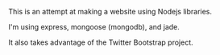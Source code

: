 This is an attempt at making a website using Nodejs libraries.

I'm using express, mongoose (mongodb), and jade.

It also takes advantage of the Twitter Bootstrap project.